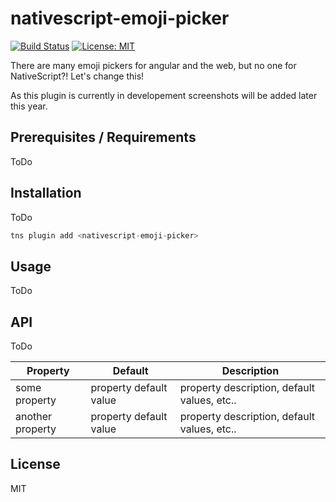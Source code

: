 # nativescript-emoji-picker

[![Build Status](https://travis-ci.com/hrueger/nativescript-emoji-picker.svg?branch=master)](https://travis-ci.com/hrueger/nativescript-emoji-picker)
[![License: MIT](https://img.shields.io/badge/License-MIT-yellow.svg)](https://opensource.org/licenses/MIT)

There are many emoji pickers for angular and the web, but no one for NativeScript?! Let's change this!

As this plugin is currently in developement screenshots will be added later this year.

## Prerequisites / Requirements

ToDo

## Installation

ToDo

```javascript
tns plugin add <nativescript-emoji-picker>
```

## Usage 

ToDo

## API

ToDo
    
| Property | Default | Description |
| --- | --- | --- |
| some property | property default value | property description, default values, etc.. |
| another property | property default value | property description, default values, etc.. |
    
## License

MIT
